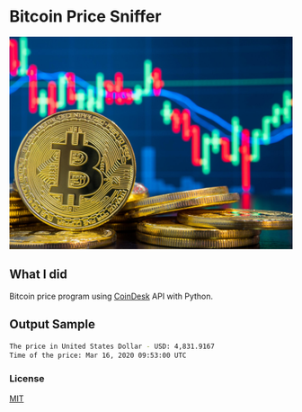 # Bitcoin Price Sniffer

![Bitcoin](images/Bitcoin.jpg)

## What I did

Bitcoin price program using [CoinDesk](https://www.coindesk.com/coindesk-api) API with Python.

## Output Sample

```bash
The price in United States Dollar - USD: 4,831.9167
Time of the price: Mar 16, 2020 09:53:00 UTC
```

### License
[MIT](LICENSE)